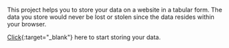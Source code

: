 This project helps you to store your data on a website in a tabular form. The data you store would never be lost or stolen since the data resides within your browser.

[Click](https://alfie2775.github.io/mapping-it){:target="_blank"} here to start storing your data.